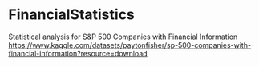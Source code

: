 # FinancialStatistics
Statistical analysis for S&P 500 Companies with Financial Information https://www.kaggle.com/datasets/paytonfisher/sp-500-companies-with-financial-information?resource=download
